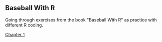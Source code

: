 ## Baseball With R

Going through exercises from the book "Baseball With R" as practice with different R coding.

[Chapter 1](https://jacksongr.github.io/BaseballWithRCh1.html) 
